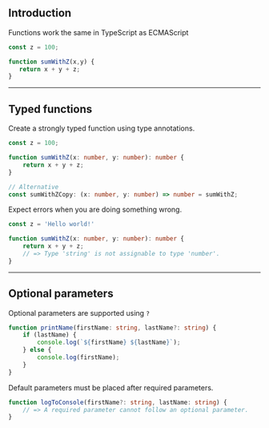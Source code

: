 ## Introduction

Functions work the same in TypeScript as ECMAScript

```typescript
const z = 100;

function sumWithZ(x,y) {
   return x + y + z;
}
```

---

## Typed functions

Create a strongly typed function using type annotations.

```typescript
const z = 100;

function sumWithZ(x: number, y: number): number {
    return x + y + z;
}

// Alternative
const sumWithZCopy: (x: number, y: number) => number = sumWithZ;
```

Expect errors when you are doing something wrong.<!-- .element class="fragment" data-fragment-index="0" -->

```typescript
const z = 'Hello world!'

function sumWithZ(x: number, y: number): number {
    return x + y + z;
    // => Type 'string' is not assignable to type 'number'.
}
```
<!-- .element class="fragment" data-fragment-index="0" -->

---

## Optional parameters

Optional parameters are supported using `?`

```typescript
function printName(firstName: string, lastName?: string) {
    if (lastName) {
        console.log(`${firstName} ${lastName}`);
    } else {
        console.log(firstName);
    }
}
```

Default parameters must be placed after required parameters.
<!-- .element class="fragment" data-fragment-index="0" -->

```typescript
function logToConsole(firstName?: string, lastName: string) {
    // => A required parameter cannot follow an optional parameter.
}
```
<!-- .element class="fragment" data-fragment-index="0" -->
